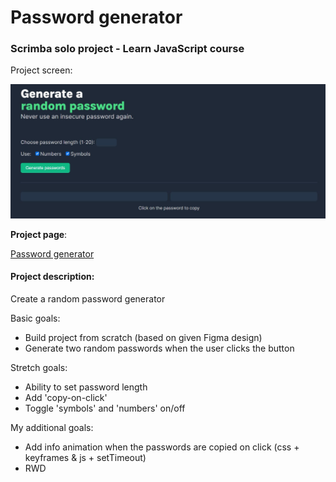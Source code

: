 # Password generator
### Scrimba solo project - Learn JavaScript course

Project screen:

![project image](/img/screen.jpg)

**Project page**:

[Password generator](https://agnkos.github.io/password-generator/)

#### Project description:
Create a random password generator 

Basic goals:
- Build project from scratch (based on given Figma design)
- Generate two random passwords when the user clicks the button

Stretch goals:
- Ability to set password length
- Add 'copy-on-click'
- Toggle 'symbols' and 'numbers' on/off

My additional goals:
- Add info animation when the passwords are copied on click (css + keyframes & js + setTimeout)
- RWD
